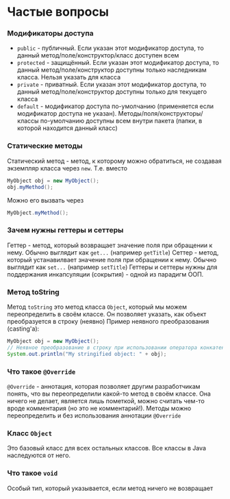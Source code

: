 # Частые вопросы

### Модификаторы доступа
- `public` - публичный.
Если указан этот модификатор доступа, то данный метод/поле/конструктор/класс
доступен всем
- `protected` - защищённый.
Если указан этот модификатор доступа, то данный метод/поле/конструктор
доступны только наследникам класса. Нельзя указать для класса
- `private` - приватный.
Если указан этот модификатор доступа, то данный метод/поле/конструктор
доступны только для текущего класса
- `default` - модификатор доступа по-умолчанию
(применяется если модификатор доступа не указан).
Методы/поля/конструкторы/классы по-умолчанию доступны всем внутри пакета
(папки, в которой находится данный класс)

### Статические методы
Статический метод - метод, к которому можно обратиться, не создавая экземпляр класса через `new`.
Т.е. вместо
```java
MyObject obj = new MyObject();
obj.myMethod();
```
Можно его вызвать через
```java
MyObject.myMethod();
```

### Зачем нужны геттеры и сеттеры
Геттер - метод, который возвращает значение поля при обращении к нему.
Обычно выглядит как `get...` (например `getTitle`)
Сеттер - метод, который устанавилвает значение поля при обращении к нему.
Обычно выглядит как `set...` (например `setTitle`)
Геттеры и сеттеры нужны для поддержания инкапсуляции (сокрытия) - одной из парадигм ООП.

### Метод toString
Метод `toString` это метод класса `Object`, который мы можем переопределить в своём классе.
Он позволяет указать, как объект преобразуется в строку (неявно)
Пример неявного преобразования (casting'а):
```java
MyObject obj = new MyObject();
// Неявное преобразование в строку при использовании оператора конкатенации (+)
System.out.println("My stringified object: " + obj);
```

### Что такое `@Override`
`@Override` - аннотация, которая позволяет другим разработчикам понять,
что вы переопределили какой-то метод в своём классе. Она ничего не делает, является лишь
пометкой, можно считать чем-то вроде комментария (но это не комментарий!). Методы можно
переопределить и без использования аннотации `@Override`

### Класс `Object`
Это базовый класс для всех остальных классов. Все классы в Java наследуются от него.

### Что такое `void`
Особый тип, который указывается, если метод ничего не возвращает
